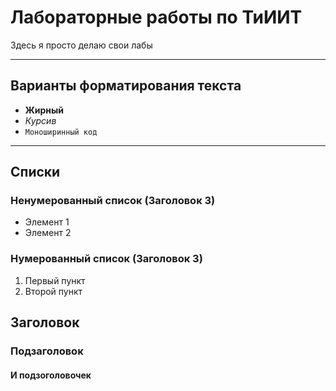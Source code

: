 # Лабораторные работы по ТиИИТ

Здесь я просто делаю свои лабы

---

## Варианты форматирования текста
- **Жирный**  
- *Курсив* 
- `Моноширинный код`  


---

## Списки

### Ненумерованный список (Заголовок 3)
- Элемент 1
- Элемент 2

### Нумерованный список (Заголовок 3)

1. Первый пункт
2. Второй пункт


## Заголовок
### Подзаголовок
#### И подзоголовочек
